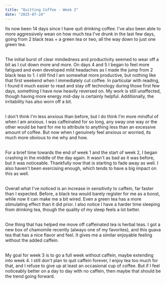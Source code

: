 ```yaml
---
title: "Quitting Coffee - Week 2"
date: "2025-07-24"
---
```


Its now been 14 days since I have quit drinking coffee. I've also been able to more aggressively wean on how much tea I've drunk in the last few days, going from 2 black teas + a green tea or two, all the way down to just one green tea.\
&nbsp;

The initial burst of clear mindedness and productivity seemed to wear off a bit as I cut down more and more. On days 4 and 5 I began to feel more fatigued and even developed mild headaches as I made the jump from 2 black teas to 1. I still find I am somewhat more productive, but nothing like that first weekend when I immediately cut coffee. In particular with reading, I found it much easier to read and stay off technology during those first few days, something I have now heavily reversed on. My work is still unaffected, though having more energy mid-day is certainly helpful. Additionally, the irritability has also worn off a bit.\
&nbsp;

I don't think I'm less anxious than before, but I do think I'm more mindful of when I am anxious. I was caffeinated for so long, any sway one way or the other would be hard for me to attribute to anything less than an excessive amount of coffee. But now when I genuinely feel anxious or worried, its much more obvious to me why and how.\
&nbsp;

For a brief time towards the end of week 1 and the start of week 2, I began crashing in the middle of the day again. It wasn't as bad as it was before, but it was noticeable. Thankfully now that is starting to fade away as well. I also haven't been exercising enough, which tends to have a big impact on this as well.\
&nbsp;

Overall what I've noticed is an increase in sensitivity to caffein, far faster than I expected. Before, a black tea would barely register for me as a boost, while now it can make me a bit wired. Even a green tea has a more stimulating effect than it did prior. I also notice I have a harder time sleeping from drinking tea, though the quality of my sleep feels a lot better.\
&nbsp;

One thing that has helped me move off caffeinated tea is herbal teas. I got a new box of chamomile recently (always one of my favorites), and this guava tea that has a nice flavor and feel. It gives me a similar enjoyable feeling without the added caffein.\
&nbsp;

My goal for week 3 is to go a full week without caffein, maybe extending into week 4. I still don't plan to quit caffein forever, I enjoy tea too much for that, and I refuse to give up at least an occasional cup of coffee. But if I feel noticeably better on a day to day with no caffein, then maybe that should be the trend going forward.\
&nbsp;
